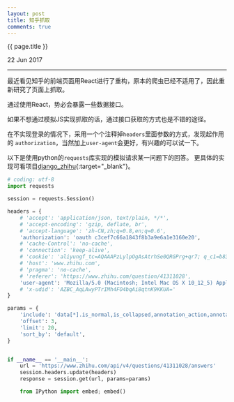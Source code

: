 ```yaml
---
layout: post
title: 知乎抓取
comments: true
---
```


{{ page.title }}
<p class="meta">22 Jun 2017</p>
<hr>

最近看见知乎的前端页面用React进行了重构，原本的爬虫已经不适用了，因此重新研究了页面上抓取。

通过使用React，势必会暴露一些数据接口。

如果不想通过模拟JS实现抓取的话，通过接口获取的方式也是不错的途径。

在不实现登录的情况下，采用一个个注释掉```headers```里面参数的方式，发现起作用的 ```authorization```，当然加上```user-agent```会更好，有兴趣的可以试一下。

以下是使用python的```requests```库实现的模拟请求某一问题下的回答。
更具体的实现可看项目[django_zhihu](https://github.com/night1008/django_zhihu){:target="_blank"}。

```python
# coding: utf-8
import requests

session = requests.Session()

headers = {
    # 'accept': 'application/json, text/plain, */*',
    # 'accept-encoding': 'gzip, deflate, br',
    # 'accept-language': 'zh-CN,zh;q=0.8,en;q=0.6',
    'authorization': 'oauth c3cef7c66a1843f8b3a9e6a1e3160e20',
    # 'cache-Control': 'no-cache',
    # 'connection': 'keep-alive',
    # 'cookie': 'aliyungf_tc=AQAAAPzLylpOgAsAtrhSe0QRGPrg+qr7; q_c1=b831d63b6abc49d7955d6c121a8ef9ba|1499176180000|1499176180000; q_c1=1b7b689a0d504a4c84fa7039f060e3bd|1499176180000|1499176180000; _zap=285b6297-25e8-422d-9e0e-bce6e1bbf168; d_c0="AZBC_AqLAwyPTrIMh4FO4bqAi8qtnK9KKUA=|1499176206"; r_cap_id="NjU3NmQ1OWVjZmI1NGYxYmFmOGIzOTY0YjQzMjdiZWM=|1499177015|3ad30fd3a3d4c609dc19bdc8ece83a742ff2fc6b"; cap_id="OTE5NmZjODU0MzdlNDYxYjg5Mzg5ZmUyZTk1NWNjNWY=|1499177015|8f093b983b1e59cb226688c98674aaf4b8777772"; l_cap_id="MzNkM2FiN2MyMjcxNGQxMmJlOGMzOTJkYzA4ZGMzNDE=|1499177015|704e1469a1fa9d8485fc8bddd36b92e670efa75a"; __utma=51854390.744475019.1499177017.1499177017.1499177017.1; __utmc=51854390; __utmz=51854390.1499177017.1.1.utmcsr=zhihu.com|utmccn=(referral)|utmcmd=referral|utmcct=/question/41311028; __utmv=51854390.000--|3=entry_date=20170704=1; _xsrf=a43da795-91dc-4eea-ab3e-e4a2b90962ea',
    # 'host': 'www.zhihu.com',
    # 'pragma': 'no-cache',
    # 'referer': 'https://www.zhihu.com/question/41311028',
    'user-agent': 'Mozilla/5.0 (Macintosh; Intel Mac OS X 10_12_5) AppleWebKit/537.36 (KHTML, like Gecko) Chrome/59.0.3071.104 Safari/537.36',
    # 'x-udid': 'AZBC_AqLAwyPTrIMh4FO4bqAi8qtnK9KKUA='
}

params = {
    'include': 'data[*].is_normal,is_collapsed,annotation_action,annotation_detail,collapse_reason,is_sticky,collapsed_by,suggest_edit,comment_count,can_comment,content,editable_content,voteup_count,reshipment_settings,comment_permission,mark_infos,created_time,updated_time,review_info,relationship.is_authorized,is_author,voting,is_thanked,is_nothelp,upvoted_followees;data[*].author.follower_count,badge[?(type=best_answerer)].topics',
    'offset': 3,
    'limit': 20,
    'sort_by': 'default',
}


if __name__ == '__main__':
    url = 'https://www.zhihu.com/api/v4/questions/41311028/answers'
    session.headers.update(headers)
    response = session.get(url, params=params)

    from IPython import embed; embed()
```
